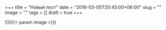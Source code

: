 +++
title = "Новый пост"
date = "2018-03-05T20:45:00+06:00"
slug = ""
image = "."
tags = []
draft = true
+++

![]({{< param image >}})
<!--more-->
